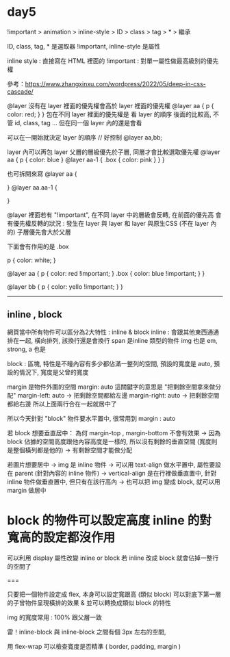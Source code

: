 # day5
!important > animation > inline-style > ID > class > tag > * > 繼承

ID, class, tag, * 是選取器
!important, inline-style 是屬性

inline style : 直接寫在 HTML 裡面的
!important : 對單一屬性做最高級別的優先權

參考：https://www.zhangxinxu.com/wordpress/2022/05/deep-in-css-cascade/

@layer
沒有在 layer 裡面的優先權會高於 layer 裡面的優先權
@layer aa {
  p {
    color: red;
  }
}
包在不同 layer 裡面的優先權是 看 layer 的順序
後面的比較高, 不管 id, class, tag ...
但在同一個 layer 內的還是會看

可以在一開始就決定 layer 的順序  // 好控制
@layer aa,bb;

layer 內可以再包 layer
父層的層級優先於子層, 同層才會比較選取優先權
@layer aa {
  p {
    color: blue
  }
  @layer aa-1 {
    .box {
      color: pink
    }
  }
}

也可拆開來寫
@layer aa {

}
@layer aa.aa-1 {

}

@layer 裡面若有 "!important", 在不同 layer 中的層級會反轉, 在前面的優先高
會有優先權反轉的狀況 : 發生在 layer 與 layer 和 layer 與原生CSS (不在 layer 內的)
子層優先會大於父層

下面會有作用的是 .box

p {
  color: white;
}

@layer aa {
  p {
    color: red  !important;
  }
  .box {
    color: blue  !important;
  }
}

@layer bb {
  p {
    color: yello !important;
  }
}

----

## inline , block
網頁當中所有物件可以區分為2大特性 : inline & block
inline : 
會跟其他東西通通排在一起, 橫向排列, 該換行還是會換行
span 是inline 類型的物件
img 也是
em, strong, a 也是

block : 
區塊, 特性是不疃內容有多少都佔滿一整列的空間, 預設的寬度是 auto, 預設的情況下, 寬度是父曾的寬度

margin 是物件外圍的空間
margin: auto 這關鍵字的意思是 "把剩餘空間拿來做分配"
margin-left: auto -> 把剩餘空間都給左邊
margin-right: auto -> 把剩餘空間都給右邊
所以上面兩行合在一起就居中了

所以今天針對 "block" 物件要水平置中, 很常用到 margin : auto

若 block 想要垂直居中：
為何 margin-top , margin-bottom 不會有效果 
-> 因為 block 佔據的空間高度跟他內容高度是一樣的, 所以沒有剩餘的垂直空間 (寬度則是整個橫列都是他的)
-> 有剩餘空間才能做分配

若圖片想要居中
-> img 是 inline 物件 -> 可以用 text-align 做水平置中, 屬性要設在 parent (針對內容的 inline 物件) 
-> vertical-align 是在行裡做垂直置中, 針對 inline 物件做垂直置中, 但只有在該行高內
-> 也可以把 img 變成 block, 就可以用 margin 做居中

block 的物件可以設定高度
inline 的對寬高的設定都沒作用
===

可以利用 display 屬性改變 inline or block
若 inline 改成 block 就會佔掉一整行的空間了

===

只要把一個物件設定成 flex, 本身可以設定寬跟高 (類似 block)
可以對底下第一層的子曾物件呈現橫排的效果 & 並可以轉換成類似 block 的特性

img 的寬度常用 : 100% 跟父層一致

雷！inline-block 與 inline-block 之間有個 3px 左右的空間, 

用 flex-wrap 可以檢查寬度是否精準
( border, padding, margin )